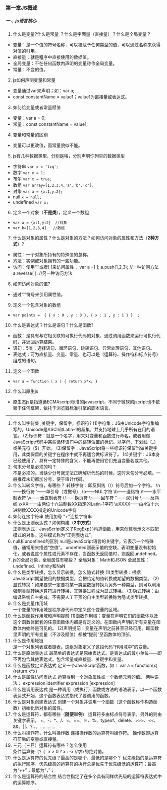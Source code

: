 ### 第一章JS概述  
##### 一 、js语言核心  
1. 什么是变量?什么是常量  ？什么是字面量（直接量）？什么是全局变量？
- 变量：是一个值的符号名称，可以被赋予任何类型的值，可以通过名称来获得对值的引用。
- 直接量：就是程序中直接使用的数据值。
- 全局变量：不在任何函数内声明的变量称作全局变量。
- 常量：不变的值。
2. js如何声明变量和常量
- 变量通过var来声明；如：var a;
- const constantName = value1；value1为直接量或表达式。
3. 如何给变量或者常量赋值
- 变量：var a = 0;
- 常量：const constantName = value1;
4. 变量和常量的区别
- 变量可以更改值，而常量貌似不能。
5. js有几种数据类型，分别是啥，分别声明你列举的数据类型
- 字符串 `var x = 'lzq';`
- 数字 `var x = 1;`
- 布尔 `var x = true;`
- 数组 `var array=[1,2,3,4,'a','b','c'];`
- 对象 `var a = {x:1,y:2};`
- null `x = null;`
- undefined  `var x;`
6. 定义一个对象（**不是类**），定义一个数组
- `var a = {x:1,y:2}  //对象`
- `var b=[1,2,3,4]   //数组` 
7. 什么是对象的属性？什么是对象的方法？如何访问对象的属性和方法（**2种方式**）?
- 属性：一个对象所持有的特殊值的总称。
- 方法：实例或对象拥有的一些功能。
- 访问：使用“.”或者[ ]来访问属性；
var a =[ ];
a.push(1,2,3); //一种访问方法
a.reverse( ); //另一种访问方法
8. 如何访问对象的值?
- 通过“.”符号来引用属性值。
9. 定义一个包含对象的数组
- `var points = 
[
{ x : 0 , y : 0 },
{ x : 1 , y : 1 }
]  ;`
10. 什么是表达式？什么是语句？什么是函数?
- 函数：是具有与它相关联的可执行代码的对象，通过调用函数来运行可执行代码，并返回运算结果。
- 语句：5类：选择语句、循环语句、跳转语句、异常处理语句、其他语句。
- 表达式：可为直接量、变量、常量、也可以是（运算符、操作符和标点符号）组成的语句。
11.  定义一个函数
- `var a = function ( x ) { return x*x; }`
12. 什么叫原生js
- 原生态js是指遵循ECMAscript标准的javascript，不同于微软的jscript也不依赖于任何框架，依托于浏览器标准引擎的脚本语言。

---
1. 什么叫字符集 ,关键字，保留字，标识符?
(1)字符集：JS由Unicode字符集编写的。Unicode是ASCII和Latin-1的超集，并支持地球上几乎所有在用的语言。
(2)标识符：就是一个名字，用来对变量和函数进行命名，或者用做JavaScript代码中某些循环语句中的跳转位置的标记。以字母、下划线（_）或美元符（$）开始。
(3)保留字：JavaScript将一些标识符保留当做关键字用，此类保留的关键字在程序中就不再适合做标识符了。
(4)关键字：JS本身已经使用了，具有一定特殊的含义，不能再使用它们充当变量名或其他。
2. 句末分号是必须的吗？  
不是必须的。当缺少分号就无法正确解析代码的时候，这时末句分号必填。一般推荐末句都加分号，便于审计代码。
3. 什么叫转义字符，有哪些？ 
转移字符：即反斜线（\）符号后加一个字符。
\n——换行符 
 \'——单引号（或撇号）
 \o——NUL字符
 \b——退格符
 \t——水平制表符
 \v——垂直制表符
 \f——换页符
 \r——回车符
 \"——双引号
 \\——反斜线
 \xXX——由两位十六进制数XX指定的Latin-1字符
 \uXXXX——由4位十六进制数XXXX指定的Unicode字符
4. 如何连接字符串 
使用加号 "+"连接字符串
5. 什么是正则表达式？如何构建（**2中方式**）  
正则表达式：JavaScript定义了RegExp( )构造函数，用来创建表示文本匹配模式的对象。这些模式称为“正则表达式”。
6. null和undefined的区别
null是JavaScript语言的关键字，它表示一个特殊值，通常用来描述“空值”。
undefined则表示值的空缺，表明变量没有初始化，或者说这个属性或元素不存在，当函数无返回值时，则返回undefined。
7. js的全局对象，全局属性有哪些？
全局对象：Math和JSON
全局属性：undefined、Infinity和NaN  
8. 什么是类型转换，怎么显示转换，怎么隐式转换
(1)类型转换：根据JavaScript期望使用的数据类型，会把给定的值转换成期望的数据类型。
(2)显式转换：如果要求一定要将某一类型数据转换为另外一种类型，则可以利用强制类型转换运算符进行转换，其转换过程成为显式转换。
(3)隐式转换：由编译系统自主完成，不需要人工干预的自主类型转换称为隐式类型转换。
9. 什么是变量作用域  
一个变量的作用域是程序源代码中定义这个变量的区域。
10. 什么是函数作用域和声明提前 
(1)函数作用域：变量在声明它们的函数体以及这个函数体嵌套的任意函数体内都是有定义的。在函数内声明的所有变量在函数体内始终是可见的。
(2)声明提前：变量在声明之前甚至已经可用。即函数里声明的所有变量（不涉及赋值）都被“提前”至函数体的顶部。
11. 什么是作用域链  
是一个对象列表或者链表，这组对象定义了这段代码“作用域中”的变量。
12. 什么是原始表达式 
最简单的表达式是原始表达式。是表达式的最小单位——即不再包含其他表达式。包含常量或直接量、关键字和变量。   
13. 什么是函数定义表达式
定义一个JavaScript函数，如：
var a = function(x){return x*x}   
14. 什么是属性访问表达式 
运算得到一个对象属性或一个数组元素的值。
两种语法：
expression.identifier
expression [expression]
15. 什么是调用表达式
是一种调用（或执行）函数或方法的语法表示，以一个函数表达式开始，这个函数表达式指代了要调用的函数。  
16. 什么是对象创建表达式
创建一个对象并调用一个函数（这个函数称作构造函数）初始化新对象的属性。  
17. 什么是运算符，都有哪些（**随便举例**）
运算符多由标点符号表示，另外的则由关键字表示。
+、-、*、/、=、==、!=、%、typeof、delete、>>>、<<、&&、||、?:、，…………
18. 什么叫操作符，什么叫操作数 
连接操作数的运算符叫操作符。
操作数即运算符前后的变量或直接量。 
19. 三元（三目）运算符有哪些？怎么使用  
条件运算符（? :）x > 0 ? x : -x //求x的绝对值。
20. 什么是运算符的优先级？最高的是哪个，最低的是哪个？
优先级指的是运算符的执行顺序，优先级高的运算符的执行总是优先于优先级低的运算符；最高为“++”；最低为“，”；
21. 什么是运算符的结合性 
结合性指定了在多个具有同样优先级的运算符表达式中的运算顺序。 
